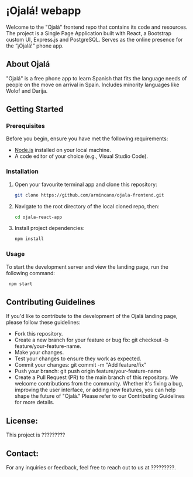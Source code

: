 # ¡Ojalá! webapp

Welcome to the "Ojalá" frontend repo that contains its code and resources.
The project is a Single Page Application built with React, a Bootstrap custom UI, Express.js and PostgreSQL.
Serves as the online presence for the “¡Ojalá!” phone app.

## About Ojalá

"Ojalá" is a free phone app to learn Spanish that fits the language needs of people on the move on arrival in Spain. Includes minority languages like Wolof and Darija.

## Getting Started

### Prerequisites

Before you begin, ensure you have met the following requirements:

- [Node.js](https://nodejs.org/) installed on your local machine.
- A code editor of your choice (e.g., Visual Studio Code).

### Installation

1. Open your favourite terminal app and clone this repository:
   ```bash
   git clone https://github.com/armincano/ojala-frontend.git
   ```
2. Navigate to the root directory of the local cloned repo, then:
   ```bash
   cd ojala-react-app
   ```
3. Install project dependencies:
   ```bash
   npm install
   ```

### Usage

To start the development server and view the landing page, run the following command:

```bash
 npm start
```

## Contributing Guidelines

If you'd like to contribute to the development of the Ojalá landing page, please follow these guidelines:

- Fork this repository.
- Create a new branch for your feature or bug fix: git checkout -b feature/your-feature-name.
- Make your changes.
- Test your changes to ensure they work as expected.
- Commit your changes: git commit -m "Add feature/fix"
- Push your branch: git push origin feature/your-feature-name
- Create a Pull Request (PR) to the main branch of this repository.
  We welcome contributions from the community. Whether it's fixing a bug, improving the user interface, or adding new features, you can help shape the future of "Ojalá." Please refer to our Contributing Guidelines for more details.

## License:

This project is ?????????

## Contact:

For any inquiries or feedback, feel free to reach out to us at ?????????.
